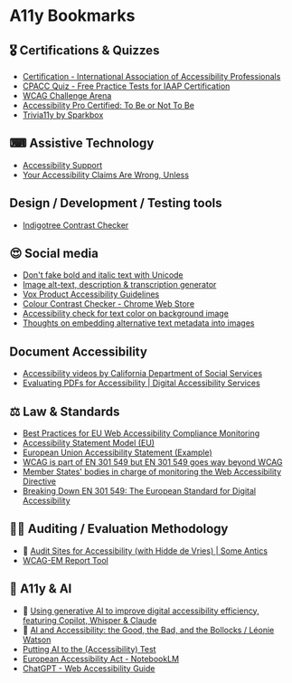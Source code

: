 # A11y Bookmarks

## 🎖 Certifications & Quizzes
- [Certification - International Association of Accessibility Professionals](https://www.accessibilityassociation.org/s/certification)
- [CPACC Quiz - Free Practice Tests for IAAP Certification](https://a11yconsultant.com/)
- [WCAG Challenge Arena](https://assistivetechhub.com/)
- [Accessibility Pro Certified: To Be or Not To Be](https://www.24a11y.com/2018/accessibility-pro-certified/)
- [Trivia11y by Sparkbox](https://trivia11y.sparkbox.com/)

## ⌨ Assistive Technology 
- [Accessibility Support](https://a11ysupport.io/)
- [Your Accessibility Claims Are Wrong, Unless](https://adrianroselli.com/2022/11/your-accessibility-claims-are-wrong-unless.html#SRs)

## Design / Development / Testing tools
- [Indigotree Contrast Checker](https://contrast-checker.indigotree.co.uk/)

## 😍 Social media
- [Don't fake bold and italic text with Unicode](https://axbom.com/dont-fake-bold-and-italic-text-with-unicode/)
- [Image alt-text, description & transcription generator](https://teachonline.asu.edu/image-accessibility-generator/)
- [Vox Product Accessibility Guidelines](https://accessibility.voxmedia.com/#editorial)
- [Colour Contrast Checker - Chrome Web Store](https://chromewebstore.google.com/detail/colour-contrast-checker/nmmjeclfkgjdomacpcflgdkgpphpmnfe)
- [Accessibility check for text color on background image](https://www.brandwood.com/a11y/)
- [Thoughts on embedding alternative text metadata into images](https://ericwbailey.website/published/thoughts-on-embedding-alternative-text-metadata-into-images/)

## Document Accessibility
- [Accessibility videos by California Department of Social Services](https://m.youtube.com/watch?v=1tgP82MvXzk&list=PLdcwkELts-sz8H1-6gijjfC8l8Br8w3sf&index=1&pp=iAQB)
- [Evaluating PDFs for Accessibility | Digital Accessibility Services](https://das.osu.edu/getting-started/evaluating-digital-content-accessibility/evaluating-pdfs-accessibility)

## ⚖ Law & Standards
- [Best Practices for EU Web Accessibility Compliance Monitoring](https://www.a11y-collective.com/blog/eu-web-accessibility-directive/)
- [Accessibility Statement Model (EU)](https://eur-lex.europa.eu/eli/dec_impl/2018/1523/oj)
- [European Union Accessibility Statement (Example)](https://european-union.europa.eu/accessibility-statement_en)
- [WCAG is part of EN 301 549 but EN 301 549 goes way beyond WCAG](https://cerovac.com/a11y/2023/06/wcag-is-part-of-en-301-549-but-en-301-549-goes-way-beyond-wcag/)
- [Member States' bodies in charge of monitoring the Web Accessibility Directive](https://digital-strategy.ec.europa.eu/en/policies/web-accessibility-monitoring#ecl-inpage-kmxmodo5)
- [Breaking Down EN 301 549: The European Standard for Digital Accessibility](https://m.youtube.com/watch?v=MQUVi9EHwGA)

## 👮‍♂️ Auditing / Evaluation Methodology
- 🎥 [Audit Sites for Accessibility (with Hidde de Vries) | Some Antics](https://m.youtube.com/watch?v=lXZ2o69PDho#)
- [WCAG-EM Report Tool](https://www.w3.org/WAI/eval/report-tool/evaluation/define-scope)

## 🤖 A11y & AI
- 🎥  [Using generative AI to improve digital accessibility efficiency, featuring Copilot, Whisper & Claude](https://m.youtube.com/watch?v=ItqEyCEqCGg&t=3s&pp=2AEDkAIB)
- 🎥 [AI and Accessibility: the Good, the Bad, and the Bollocks / Léonie Watson](https://m.youtube.com/watch?v=Ij-GLix2QUQ&pp=ygUkdGhlIGdvb2QgdGhlIGJhZCBhbmQgdGhlIGJvbGxvY2tzIGFp)
- [Putting AI to the (Accessibility) Test](https://www.tpgi.com/putting-ai-to-the-accessibility-test/)
- [European Accessibility Act - NotebookLM](https://notebooklm.google.com/notebook/9a0d65e8-5766-4c59-a181-71ced7db77d8)
- [ChatGPT - Web Accessibility Guide](https://chatgpt.com/g/g-US9qvZUeb-web-accessibility-guide/c/68fb6fa7-3be0-832a-88ef-79fc62a63f56)
